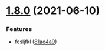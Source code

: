 # [1.8.0](https://github.com/zyrepo/tt/compare/next1.7.0...next1.8.0) (2021-06-10)


### Features

* fesljfkl ([81ae4a9](https://github.com/zyrepo/tt/commit/81ae4a9f88c11625c832edaed0fc77c1e8ef3828))
